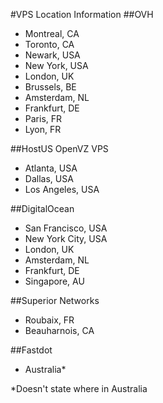 #VPS Location Information
##OVH
+ Montreal, CA
+ Toronto, CA
+ Newark, USA
+ New York, USA
+ London, UK
+ Brussels, BE
+ Amsterdam, NL
+ Frankfurt, DE
+ Paris, FR
+ Lyon, FR

##HostUS OpenVZ VPS
+ Atlanta, USA
+ Dallas, USA
+ Los Angeles, USA

##DigitalOcean
+ San Francisco, USA
+ New York City, USA
+ London, UK
+ Amsterdam, NL
+ Frankfurt, DE
+ Singapore, AU

##Superior Networks
+ Roubaix, FR
+ Beauharnois, CA

##Fastdot
+ Australia*

*Doesn't state where in Australia
